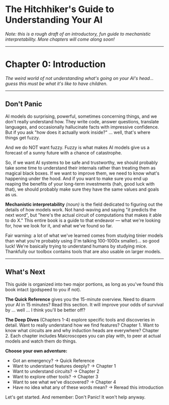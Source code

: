 # The Hitchhiker's Guide to Understanding Your AI

_Note: this is a rough draft of an introductory, fun guide to mechanistic interpretability. More chapters will come along soon!_

---

# Chapter 0: Introduction

_The weird world of not understanding what's going on your AI's head... guess this must be what it's like to have children._

---

## Don't Panic

AI models do surprising, powerful, sometimes concerning things, and we don't really understand how. They write code, answer questions, translate languages, and occasionally hallucinate facts with impressive confidence. But if you ask "how does it actually work inside?" ... well, that's where things get fuzzy.

And we do NOT want fuzzy. Fuzzy is what makes AI models give us a forecast of a sunny future with a chance of catastrophe.

So, if we want AI systems to be safe and trustworthy, we should probably take some time to understand their internals rather than treating them as magical black boxes. If we want to improve them, we need to know what's happening under the hood. And if you want to make sure you end up reaping the benefits of your long-term investments (hah, good luck with that), we should probably make sure they have the same values and goals as us.

**Mechanistic interpretability** _(noun)_ is the field dedicated to figuring out the details of how models work. Not hand-waving and saying "it predicts the next word", but "here's the actual circuit of computations that makes it able to do X." This entire book is a guide to that endeavor — what we're looking for, how we look for it, and what we've found so far.

Fair warning: a lot of what we've learned comes from studying tinier models than what you're probably using (I'm talking 100-1000x smaller)... so good luck! We're basically trying to understand humans by studying mice. Thankfully our toolbox contains tools that are also usable on larger models.

---

## What's Next

This guide is organized into two major portions, as long as you've found this book intact (godspeed to you if not).

**The Quick Reference** gives you the 15-minute overview. Need to disarm your AI in 15 minutes? Read this section. It will improve your odds of survival by ... well ... I think you'll be better off?

**The Deep Dives** (Chapters 1-4) explore specific tools and discoveries in detail. Want to really understand how we find features? Chapter 1. Want to know what circuits are and why induction heads are everywhere? Chapter 2. Each chapter includes Maicroscopes you can play with, to peer at actual models and watch them do things.

**Choose your own adventure:**

- Got an emergency? → Quick Reference
- Want to understand features deeply? → Chapter 1
- Want to understand circuits? → Chapter 2
- Want to explore other tools? → Chapter 3
- Want to see what we've discovered? → Chapter 4
- Have no idea what any of these words mean? → Reread this introduction

Let's get started. And remember: Don't Panic! It won't help anyway.
